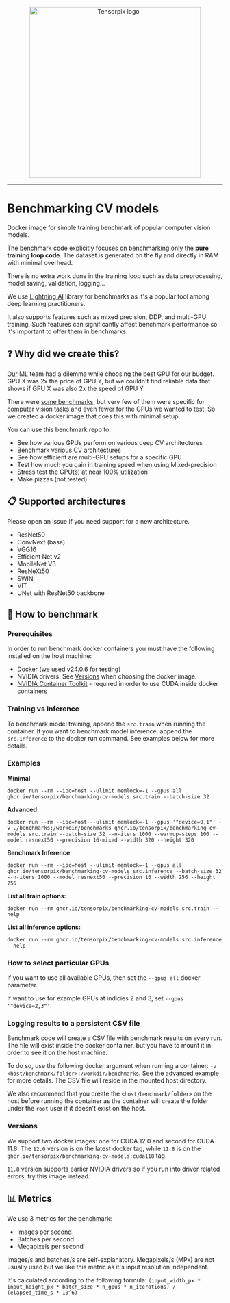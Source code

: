 <p align="center" >
  <img width="400" src="https://cdn.tensorpix.ai/TensorPix-Logo-color.svg" alt="Tensorpix logo"/>
</p>

---

# Benchmarking CV models

Docker image for simple training benchmark of popular computer vision models.

The benchmark code explicitly focuses on benchmarking only the **pure training loop code**. The dataset is
generated on the fly and directly in RAM with minimal overhead.

There is no extra work done in the training loop such as data preprocessing, model saving, validation, logging...

We use [Lightning AI](https://lightning.ai/) library for benchmarks as it's a popular tool among deep learning practitioners.

It also supports features such as mixed precision, DDP, and multi-GPU training.
Such features can significantly affect benchmark performance so it's important to offer them in benchmarks.

## ❓ Why did we create this?

[Our](https://tensorpix.ai) ML team had a dilemma while choosing the best GPU for our budget. GPU X was 2x the price of GPU Y, but we couldn't find reliable data that shows if GPU X was also 2x the speed of GPU Y.

There were [some benchmarks](https://lambdalabs.com/gpu-benchmarks), but very few of them were specific for computer vision tasks and even fewer for the GPUs we wanted to test. So we created a docker image that does this with minimal setup.

You can use this benchmark repo to:

- See how various GPUs perform on various deep CV architectures
- Benchmark various CV architectures
- See how efficient are multi-GPU setups for a specific GPU
- Test how much you gain in training speed when using Mixed-precision
- Stress test the GPU(s) at near 100% utilization
- Make pizzas (not tested)

## 📋 Supported architectures

Please open an issue if you need support for a new architecture.

- ResNet50
- ConvNext (base)
- VGG16
- Efficient Net v2
- MobileNet V3
- ResNeXt50
- SWIN
- VIT
- UNet with ResNet50 backbone

## 📖 How to benchmark

### Prerequisites

In order to run benchmark docker containers you must have the following installed on the host machine:

- Docker (we used v24.0.6 for testing)
- NVIDIA drivers. See [Versions](#versions) when choosing the docker image.
- [NVIDIA Container Toolkit](https://docs.nvidia.com/datacenter/cloud-native/container-toolkit/latest/install-guide.html) - required in order to use CUDA inside docker containers

### Training vs Inference

To benchmark model training, append the `src.train` when running the container. If you want to benchmark model inference, append the `src.inference` to the docker run command. See examples below for more details.

### Examples

**Minimal**

`docker run --rm --ipc=host --ulimit memlock=-1 --gpus all ghcr.io/tensorpix/benchmarking-cv-models src.train --batch-size 32`

**Advanced**

`docker run --rm --ipc=host --ulimit memlock=-1 --gpus '"device=0,1"' -v ./benchmarks:/workdir/benchmarks ghcr.io/tensorpix/benchmarking-cv-models src.train --batch-size 32 --n-iters 1000 --warmup-steps 100 --model resnext50 --precision 16-mixed --width 320 --height 320`

**Benchmark Inference**

`docker run --rm --ipc=host --ulimit memlock=-1 --gpus all ghcr.io/tensorpix/benchmarking-cv-models src.inference --batch-size 32 --n-iters 1000 --model resnext50 --precision 16 --width 256 --height 256`

**List all train options:**

`docker run --rm ghcr.io/tensorpix/benchmarking-cv-models src.train --help`

**List all inference options:**

`docker run --rm ghcr.io/tensorpix/benchmarking-cv-models src.inference --help`

### How to select particular GPUs

If you want to use all available GPUs, then set the `--gpus all` docker parameter.

If want to use for example GPUs at indicies 2 and 3, set `--gpus '"device=2,3"'`.

### Logging results to a persistent CSV file

Benchmark code will create a CSV file with benchmark results on every run. The file will exist inside the docker container, but you have to mount it in order to see it on the host machine.

To do so, use the following docker argument when running a container: `-v <host/benchmark/folder>:/workdir/benchmarks`. See the [advanced example](#examples) for more details. The CSV file will reside in the mounted host directory.

We also recommend that you create the `<host/benchmark/folder>` on the host before running the container as the container will create the folder under the `root` user if it doesn't exist on the host.

### Versions

We support two docker images: one for CUDA 12.0 and second for CUDA 11.8. The `12.0` version is on the latest docker tag, while `11.8` is on the `ghcr.io/tensorpix/benchmarking-cv-models:cuda118` tag.

`11.8` version supports earlier NVIDIA drivers so if you run into driver related errors, try this image instead.

## 📊 Metrics

We use 3 metrics for the benchmark:

- Images per second
- Batches per second
- Megapixels per second

Images/s and batches/s are self-explanatory. Megapixels/s (MPx) are not usually used but we like this metric as it's input resolution independent.

It's calculated according to the following formula: `(input_width_px * input_height_px * batch_size * n_gpus * n_iterations) / (elapsed_time_s * 10^6)`


